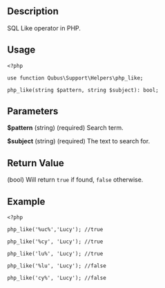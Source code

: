Description
-----------

SQL Like operator in PHP.

Usage
-----

    <?php

    use function Qubus\Support\Helpers\php_like;
    
    php_like(string $pattern, string $subject): bool;

Parameters
----------

**$pattern** (string) (required) Search term.

**$subject** (string) (required) The text to search for.

Return Value
------------

(bool) Will return `true` if found, `false` otherwise.

Example
-------

    <?php

    php_like('%uc%','Lucy'); //true
    
    php_like('%cy', 'Lucy'); //true
    
    php_like('lu%', 'Lucy'); //true
    
    php_like('%lu', 'Lucy'); //false
    
    php_like('cy%', 'Lucy'); //false